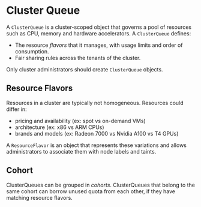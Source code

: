 # Cluster Queue

A `ClusterQueue` is a cluster-scoped object that governs a pool of resources
such as CPU, memory and hardware accelerators. A `ClusterQueue` defines:
- The resource _flavors_ that it manages, with usage limits and order of consumption.
- Fair sharing rules across the tenants of the cluster.

Only cluster administrators should create `ClusterQueue` objects.

## Resource Flavors

Resources in a cluster are typically not homogeneous. Resources could differ in:
- pricing and availability (ex: spot vs on-demand VMs)
- architecture (ex: x86 vs ARM CPUs)
- brands and models (ex: Radeon 7000 vs Nvidia A100 vs T4 GPUs)

A `ResourceFlavor` is an object that represents these variations and allows
administrators to associate them with node labels and taints.

## Cohort

ClusterQueues can be grouped in _cohorts_. ClusterQueues that belong to the
same cohort can borrow unused quota from each other, if they have matching
resource flavors.
